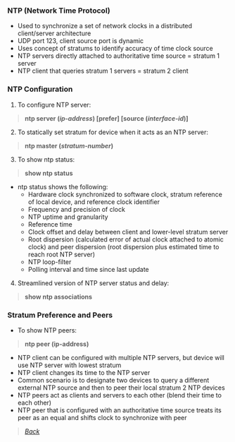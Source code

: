 ### NTP (Network Time Protocol)  
* Used to synchronize a set of network clocks in a distributed client/server architecture  
* UDP port 123, client source port is dynamic  
* Uses concept of stratums to identify accuracy of time clock source  
* NTP servers directly attached to authoritative time source = stratum 1 server  
* NTP client that queries stratum 1 servers = stratum 2 client  


### NTP Configuration  
1. To configure NTP server:  
> **ntp server (*ip-address*) [prefer] [source (*interface-id*)]**
2. To statically set stratum for device when it acts as an NTP server:  
> **ntp master (*stratum-number*)**  
3. To show ntp status:  
> **show ntp status**  
* ntp status shows the following:  
  * Hardware clock synchronized to software clock, stratum reference of local device, and reference clock identifier  
  * Frequency and precision of clock  
  * NTP uptime and granularity  
  * Reference time  
  * Clock offset and delay between client and lower-level stratum server  
  * Root dispersion (calculated error of actual clock attached to atomic clock) and peer dispersion (root dispersion plus estimated time to reach root NTP server)  
  * NTP loop-filter  
  * Polling interval and time since last update  
4. Streamlined version of NTP server status and delay:  
> **show ntp associations**  


### Stratum Preference and Peers  
* To show NTP peers:  
> **ntp peer (ip-address)**  
* NTP client can be configured with multiple NTP servers, but device will use NTP server with lowest stratum  
* NTP client changes its time to the NTP server  
* Common scenario is to designate two devices to query a different external NTP source and then to peer their local stratum 2 NTP devices  
* NTP peers act as clients and servers to each other (blend their time to each other)  
* NTP peer that is configured with an authoritative time source treats its peer as an equal and shifts clock to synchronize with peer  


> *[Back](https://github.com/network-dluong/CCNP-ENCOR/tree/3.0-Infrastructure)*
